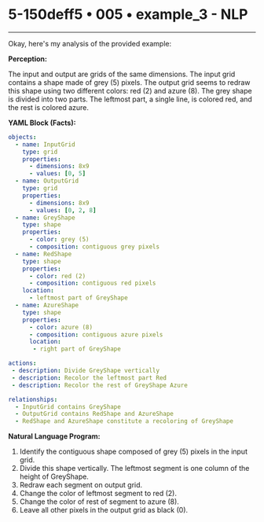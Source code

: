 # 5-150deff5 • 005 • example_3 - NLP

---
Okay, here's my analysis of the provided example:

**Perception:**

The input and output are grids of the same dimensions. The input grid contains a shape made of grey (5) pixels. The output grid seems to redraw this shape using two different colors: red (2) and azure (8). The grey shape is divided into two parts. The leftmost part, a single line, is colored red, and the rest is colored azure.

**YAML Block (Facts):**



```yaml
objects:
  - name: InputGrid
    type: grid
    properties:
      - dimensions: 8x9
      - values: [0, 5]
  - name: OutputGrid
    type: grid
    properties:
      - dimensions: 8x9
      - values: [0, 2, 8]
  - name: GreyShape
    type: shape
    properties:
      - color: grey (5)
      - composition: contiguous grey pixels
  - name: RedShape
    type: shape
    properties:
      - color: red (2)
      - composition: contiguous red pixels
    location:
      - leftmost part of GreyShape
  - name: AzureShape
    type: shape
    properties:
      - color: azure (8)
      - composition: contiguous azure pixels
      location:
       - right part of GreyShape

actions:
 - description: Divide GreyShape vertically
 - description: Recolor the leftmost part Red
 - description: Recolor the rest of GreyShape Azure

relationships:
  - InputGrid contains GreyShape
  - OutputGrid contains RedShape and AzureShape
  - RedShape and AzureShape constitute a recoloring of GreyShape
```



**Natural Language Program:**

1.  Identify the contiguous shape composed of grey (5) pixels in the input grid.
2.  Divide this shape vertically. The leftmost segment is one column of the height of GreyShape.
3.  Redraw each segment on output grid.
4.  Change the color of leftmost segment to red (2).
5.  Change the color of rest of segment to azure (8).
6.  Leave all other pixels in the output grid as black (0).

